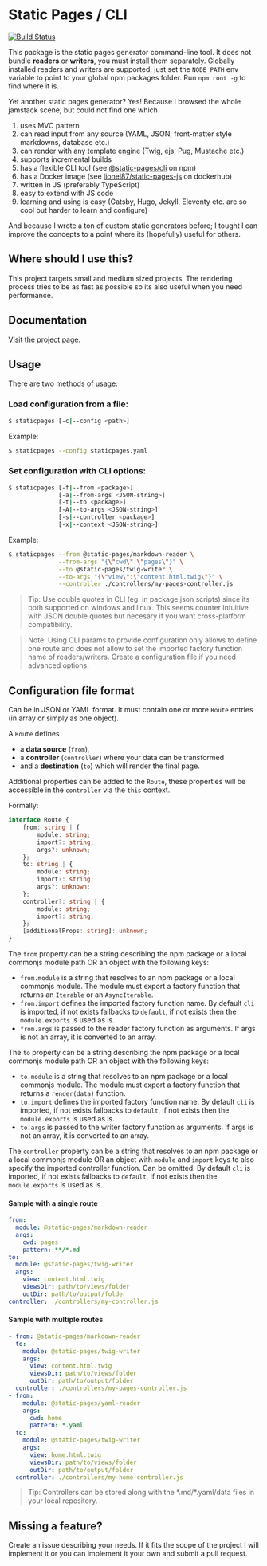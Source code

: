 # Static Pages / CLI

[![Build Status](https://app.travis-ci.com/staticpagesjs/cli.svg?branch=master)](https://app.travis-ci.com/staticpagesjs/cli)

This package is the static pages generator command-line tool.
It does not bundle **readers** or **writers**, you must install them separately.
Globally installed readers and writers are supported, just set the `NODE_PATH` env variable to point to your global npm packages folder. Run `npm root -g` to find where it is.

Yet another static pages generator?
Yes! Because I browsed the whole jamstack scene, but could not find one which
1. uses MVC pattern
2. can read input from any source (YAML, JSON, front-matter style markdowns, database etc.)
3. can render with any template engine (Twig, ejs, Pug, Mustache etc.)
4. supports incremental builds
5. has a flexible CLI tool (see [@static-pages/cli](https://www.npmjs.com/package/@static-pages/cli) on npm)
6. has a Docker image (see [lionel87/static-pages-js](https://hub.docker.com/repository/docker/lionel87/static-pages-js) on dockerhub)
7. written in JS (preferably TypeScript)
8. easy to extend with JS code
9. learning and using is easy (Gatsby, Hugo, Jekyll, Eleventy etc. are so cool but harder to learn and configure)

And because I wrote a ton of custom static generators before; I tought I can improve the concepts to a point where its (hopefully) useful for others.

## Where should I use this?
This project targets small and medium sized projects. The rendering process tries to be as fast as possible so its also useful when you need performance.

## Documentation
[Visit the project page.](https://staticpagesjs.github.io/)

## Usage
There are two methods of usage:
### Load configuration from a file:
```sh
$ staticpages [-c|--config <path>]
```

Example:
```sh
$ staticpages --config staticpages.yaml
```

### Set configuration with CLI options:
```sh
$ staticpages [-f|--from <package>]
              [-a|--from-args <JSON-string>]
              [-t|--to <package>]
              [-A|--to-args <JSON-string>]
              [-s|--controller <package>]
              [-x|--context <JSON-string>]
```

Example:
```sh
$ staticpages --from @static-pages/markdown-reader \
              --from-args "{\"cwd\":\"pages\"}" \
              --to @static-pages/twig-writer \
              --to-args "{\"view\":\"content.html.twig\"}" \
              --controller ./controllers/my-pages-controller.js
```

> Tip: Use double quotes in CLI (eg. in package.json scripts) since its both supported on windows and linux. This seems counter intuitive with JSON double quotes but necesary if you want cross-platform compatibility.

> Note: Using CLI params to provide configuration only allows to define one route and does not allow to set the imported factory function name of readers/writers. Create a configuration file if you need advanced options.

## Configuration file format

Can be in JSON or YAML format. It must contain one or more `Route` entries (in array or simply as one object).

A `Route` defines
- a **data source** (`from`),
- a **controller** (`controller`) where your data can be transformed
- and a **destination** (`to`) which will render the final page.

Additional properties can be added to the `Route`, these properties will be accessible in the `controller` via the `this` context.

Formally:
```ts
interface Route {
    from: string | {
        module: string;
        import?: string;
        args?: unknown;
    };
    to: string | {
        module: string;
        import?: string;
        args?: unknown;
    };
    controller?: string | {
        module: string;
        import?: string;
    };
    [additionalProps: string]: unknown;
}
```

The `from` property can be a string describing the npm package or a local commonjs module path OR an object with the following keys:
- `from.module` is a string that resolves to an npm package or a local commonjs module. The module must export a factory function that returns an `Iterable` or an `AsyncIterable`.
- `from.import` defines the imported factory function name. By default `cli` is imported, if not exists fallbacks to `default`, if not exists then the `module.exports` is used as is.
- `from.args` is passed to the reader factory function as arguments. If args is not an array, it is converted to an array.

The `to` property can be a string describing the npm package or a local commonjs module path OR an object with the following keys:
- `to.module` is a string that resolves to an npm package or a local commonjs module. The module must export a factory function that returns a `render(data)` function.
- `to.import` defines the imported factory function name. By default `cli` is imported, if not exists fallbacks to `default`, if not exists then the `module.exports` is used as is.
- `to.args` is passed to the writer factory function as arguments. If args is not an array, it is converted to an array.

The `controller` property can be a string that resolves to an npm package or a local commonjs module OR an object with `module` and `import` keys to also specify the imported controller function. Can be omitted. By default `cli` is imported, if not exists fallbacks to `default`, if not exists then the `module.exports` is used as is.

#### Sample with a single route
```yaml
from:
  module: @static-pages/markdown-reader
  args:
    cwd: pages
    pattern: **/*.md
to:
  module: @static-pages/twig-writer
  args:
    view: content.html.twig
    viewsDir: path/to/views/folder
    outDir: path/to/output/folder
controller: ./controllers/my-controller.js
```

#### Sample with multiple routes
```yaml
- from: @static-pages/markdown-reader
  to:
    module: @static-pages/twig-writer
    args:
      view: content.html.twig
      viewsDir: path/to/views/folder
      outDir: path/to/output/folder
  controller: ./controllers/my-pages-controller.js
- from:
    module: @static-pages/yaml-reader
    args:
      cwd: home
      pattern: *.yaml
  to:
    module: @static-pages/twig-writer
    args:
      view: home.html.twig
      viewsDir: path/to/views/folder
      outDir: path/to/output/folder
  controller: ./controllers/my-home-controller.js
```

> Tip: Controllers can be stored along with the \*.md/\*.yaml/data files in your local repository.

## Missing a feature?
Create an issue describing your needs. If it fits the scope of the project I will implement it or you can implement it your own and submit a pull request.
